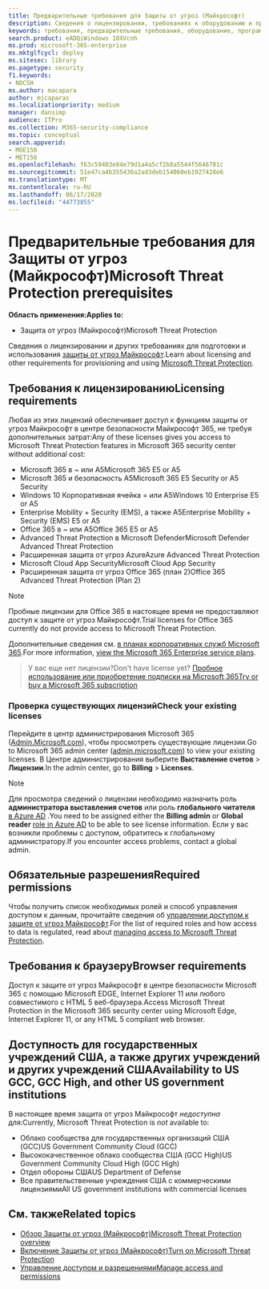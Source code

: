 ```yaml
---
title: Предварительные требования для Защиты от угроз (Майкрософт)
description: Сведения о лицензировании, требованиях к оборудованию и программному обеспечению, а также других параметрах конфигурации Защиты от угроз (Майкрософт)
keywords: требования, предварительные требования, оборудование, программное обеспечение, браузер, MTP, M365, лицензия,, A5, A5, EMS, покупка
search.product: eADQiWindows 10XVcnh
ms.prod: microsoft-365-enterprise
ms.mktglfcycl: deploy
ms.sitesec: library
ms.pagetype: security
f1.keywords:
- NOCSH
ms.author: macapara
author: mjcaparas
ms.localizationpriority: medium
manager: dansimp
audience: ITPro
ms.collection: M365-security-compliance
ms.topic: conceptual
search.appverid:
- MOE150
- MET150
ms.openlocfilehash: f63c59403e84e79d1a4a5cf2b8a5544f5646781c
ms.sourcegitcommit: 51e47ca4b355436a2ad3deb154060eb1927428e6
ms.translationtype: MT
ms.contentlocale: ru-RU
ms.lasthandoff: 06/17/2020
ms.locfileid: "44773855"
---
```

# <a name="microsoft-threat-protection-prerequisites"></a><span data-ttu-id="32cef-104">Предварительные требования для Защиты от угроз (Майкрософт)</span><span class="sxs-lookup"><span data-stu-id="32cef-104">Microsoft Threat Protection prerequisites</span></span>

<span data-ttu-id="32cef-105">**Область применения:**</span><span class="sxs-lookup"><span data-stu-id="32cef-105">**Applies to:**</span></span>
- <span data-ttu-id="32cef-106">Защита от угроз (Майкрософт)</span><span class="sxs-lookup"><span data-stu-id="32cef-106">Microsoft Threat Protection</span></span>

<span data-ttu-id="32cef-107">Сведения о лицензировании и других требованиях для подготовки и использования [защиты от угроз Майкрософт](microsoft-threat-protection.md).</span><span class="sxs-lookup"><span data-stu-id="32cef-107">Learn about licensing and other requirements for provisioning and using [Microsoft Threat Protection](microsoft-threat-protection.md).</span></span>

## <a name="licensing-requirements"></a><span data-ttu-id="32cef-108">Требования к лицензированию</span><span class="sxs-lookup"><span data-stu-id="32cef-108">Licensing requirements</span></span>
<span data-ttu-id="32cef-109">Любая из этих лицензий обеспечивает доступ к функциям защиты от угроз Майкрософт в центре безопасности Майкрософт 365, не требуя дополнительных затрат:</span><span class="sxs-lookup"><span data-stu-id="32cef-109">Any of these licenses gives you access to Microsoft Threat Protection features in Microsoft 365 security center without additional cost:</span></span>

- <span data-ttu-id="32cef-110">Microsoft 365 в ~ или A5</span><span class="sxs-lookup"><span data-stu-id="32cef-110">Microsoft 365 E5 or A5</span></span>
- <span data-ttu-id="32cef-111">Microsoft 365 и безопасность A5</span><span class="sxs-lookup"><span data-stu-id="32cef-111">Microsoft 365 E5 Security or A5 Security</span></span>
- <span data-ttu-id="32cef-112">Windows 10 Корпоративная ячейка = или A5</span><span class="sxs-lookup"><span data-stu-id="32cef-112">Windows 10 Enterprise E5 or A5</span></span>
- <span data-ttu-id="32cef-113">Enterprise Mobility + Security (EMS), а также A5</span><span class="sxs-lookup"><span data-stu-id="32cef-113">Enterprise Mobility + Security (EMS) E5 or A5</span></span> 
- <span data-ttu-id="32cef-114">Office 365 в ~ или A5</span><span class="sxs-lookup"><span data-stu-id="32cef-114">Office 365 E5 or A5</span></span>
- <span data-ttu-id="32cef-115">Advanced Threat Protection в Microsoft Defender</span><span class="sxs-lookup"><span data-stu-id="32cef-115">Microsoft Defender Advanced Threat Protection</span></span>
- <span data-ttu-id="32cef-116">Расширенная защита от угроз Azure</span><span class="sxs-lookup"><span data-stu-id="32cef-116">Azure Advanced Threat Protection</span></span> 
- <span data-ttu-id="32cef-117">Microsoft Cloud App Security</span><span class="sxs-lookup"><span data-stu-id="32cef-117">Microsoft Cloud App Security</span></span>
- <span data-ttu-id="32cef-118">Расширенная защита от угроз Office 365 (план 2)</span><span class="sxs-lookup"><span data-stu-id="32cef-118">Office 365 Advanced Threat Protection (Plan 2)</span></span>

> [!NOTE]
> <span data-ttu-id="32cef-119">Пробные лицензии для Office 365 в настоящее время не предоставляют доступ к защите от угроз Майкрософт.</span><span class="sxs-lookup"><span data-stu-id="32cef-119">Trial licenses for Office 365 currently do not provide access to Microsoft Threat Protection.</span></span>

<span data-ttu-id="32cef-120">Дополнительные сведения см. [в планах корпоративных служб Microsoft 365](https://www.microsoft.com/licensing/product-licensing/microsoft-365-enterprise).</span><span class="sxs-lookup"><span data-stu-id="32cef-120">For more information, [view the Microsoft 365 Enterprise service plans](https://www.microsoft.com/licensing/product-licensing/microsoft-365-enterprise).</span></span>

> <span data-ttu-id="32cef-121">У вас еще нет лицензии?</span><span class="sxs-lookup"><span data-stu-id="32cef-121">Don't have license yet?</span></span> [<span data-ttu-id="32cef-122">Пробное использование или приобретение подписки на Microsoft 365</span><span class="sxs-lookup"><span data-stu-id="32cef-122">Try or buy a Microsoft 365 subscription</span></span>](https://docs.microsoft.com/microsoft-365/commerce/try-or-buy-microsoft-365?view=o365-worldwide)

### <a name="check-your-existing--licenses"></a><span data-ttu-id="32cef-123">Проверка существующих лицензий</span><span class="sxs-lookup"><span data-stu-id="32cef-123">Check your existing  licenses</span></span>
<span data-ttu-id="32cef-124">Перейдите в центр администрирования Microsoft 365 ([Admin.Microsoft.com](https://admin.microsoft.com/)), чтобы просмотреть существующие лицензии.</span><span class="sxs-lookup"><span data-stu-id="32cef-124">Go to Microsoft 365 admin center ([admin.microsoft.com](https://admin.microsoft.com/)) to view your existing licenses.</span></span> <span data-ttu-id="32cef-125">В Центре администрирования выберите **Выставление счетов** > **Лицензии**.</span><span class="sxs-lookup"><span data-stu-id="32cef-125">In the admin center, go to **Billing** > **Licenses**.</span></span>

>[!NOTE]
> <span data-ttu-id="32cef-126">Для просмотра сведений о лицензии необходимо назначить роль **администратора выставления счетов** или роль **глобального читателя** [в Azure AD](https://docs.microsoft.com/azure/active-directory/users-groups-roles/directory-assign-admin-roles#available-roles) .</span><span class="sxs-lookup"><span data-stu-id="32cef-126">You need to be assigned either the **Billing admin** or **Global reader** [role in Azure AD](https://docs.microsoft.com/azure/active-directory/users-groups-roles/directory-assign-admin-roles#available-roles) to be able to see license information.</span></span> <span data-ttu-id="32cef-127">Если у вас возникли проблемы с доступом, обратитесь к глобальному администратору.</span><span class="sxs-lookup"><span data-stu-id="32cef-127">If you encounter access problems, contact a global admin.</span></span>

## <a name="required-permissions"></a><span data-ttu-id="32cef-128">Обязательные разрешения</span><span class="sxs-lookup"><span data-stu-id="32cef-128">Required permissions</span></span>
<span data-ttu-id="32cef-129">Чтобы получить список необходимых ролей и способ управления доступом к данным, прочитайте сведения об [управлении доступом к защите от угроз Майкрософт](mtp-permissions.md).</span><span class="sxs-lookup"><span data-stu-id="32cef-129">For the list of required roles and how access to data is regulated, read about [managing access to Microsoft Threat Protection](mtp-permissions.md).</span></span>

## <a name="browser-requirements"></a><span data-ttu-id="32cef-130">Требования к браузеру</span><span class="sxs-lookup"><span data-stu-id="32cef-130">Browser requirements</span></span>
<span data-ttu-id="32cef-131">Доступ к защите от угроз Майкрософт в центре безопасности Microsoft 365 с помощью Microsoft EDGE, Internet Explorer 11 или любого совместимого с HTML 5 веб-браузера.</span><span class="sxs-lookup"><span data-stu-id="32cef-131">Access Microsoft Threat Protection in the Microsoft 365 security center using Microsoft Edge, Internet Explorer 11, or any HTML 5 compliant web browser.</span></span>

## <a name="availability-to-us-gcc-gcc-high-and-other-us-government-institutions"></a><span data-ttu-id="32cef-132">Доступность для государственных учреждений США, а также других учреждений и других учреждений США</span><span class="sxs-lookup"><span data-stu-id="32cef-132">Availability to US GCC, GCC High, and other US government institutions</span></span>
<span data-ttu-id="32cef-133">В настоящее время защита от угроз Майкрософт *недоступна* для:</span><span class="sxs-lookup"><span data-stu-id="32cef-133">Currently, Microsoft Threat Protection is *not* available to:</span></span>
- <span data-ttu-id="32cef-134">Облако сообщества для государственных организаций США (GCC)</span><span class="sxs-lookup"><span data-stu-id="32cef-134">US Government Community Cloud (GCC)</span></span>
- <span data-ttu-id="32cef-135">Высококачественное облако сообщества США (GCC High)</span><span class="sxs-lookup"><span data-stu-id="32cef-135">US Government Community Cloud High (GCC High)</span></span>
- <span data-ttu-id="32cef-136">Отдел обороны США</span><span class="sxs-lookup"><span data-stu-id="32cef-136">US Department of Defense</span></span>
- <span data-ttu-id="32cef-137">Все правительственные учреждения США с коммерческими лицензиями</span><span class="sxs-lookup"><span data-stu-id="32cef-137">All US government institutions with commercial licenses</span></span>

## <a name="related-topics"></a><span data-ttu-id="32cef-138">См. также</span><span class="sxs-lookup"><span data-stu-id="32cef-138">Related topics</span></span>
- [<span data-ttu-id="32cef-139">Обзор Защиты от угроз (Майкрософт)</span><span class="sxs-lookup"><span data-stu-id="32cef-139">Microsoft Threat Protection overview</span></span>](microsoft-threat-protection.md)
- [<span data-ttu-id="32cef-140">Включение Защиты от угроз (Майкрософт)</span><span class="sxs-lookup"><span data-stu-id="32cef-140">Turn on Microsoft Threat Protection</span></span>](mtp-enable.md)
- [<span data-ttu-id="32cef-141">Управление доступом и разрешениями</span><span class="sxs-lookup"><span data-stu-id="32cef-141">Manage access and permissions</span></span>](mtp-permissions.md)
